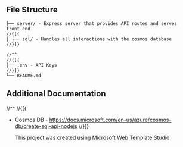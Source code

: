 ﻿## File Structure

```
├── server/ - Express server that provides API routes and serves front-end
//{[{
│ ├── sql/ - Handles all interactions with the cosmos database
//}]}

//^^
//{[{
├── .env - API Keys
//}]}
└── README.md
```

## Additional Documentation
//^^
//{[{
- Cosmos DB - https://docs.microsoft.com/en-us/azure/cosmos-db/create-sql-api-nodejs
//}]}

  This project was created using [Microsoft Web Template Studio](https://github.com/Microsoft/WebTemplateStudio).